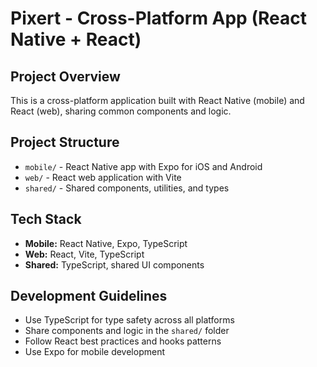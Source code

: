 # Pixert - Cross-Platform App (React Native + React)

## Project Overview

This is a cross-platform application built with React Native (mobile) and React (web), sharing common components and logic.

## Project Structure

- `mobile/` - React Native app with Expo for iOS and Android
- `web/` - React web application with Vite
- `shared/` - Shared components, utilities, and types

## Tech Stack

- **Mobile:** React Native, Expo, TypeScript
- **Web:** React, Vite, TypeScript
- **Shared:** TypeScript, shared UI components

## Development Guidelines

- Use TypeScript for type safety across all platforms
- Share components and logic in the `shared/` folder
- Follow React best practices and hooks patterns
- Use Expo for mobile development
